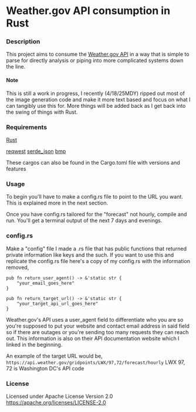 # Weather.gov API consumption in Rust #

### Description ###

This project aims to consume the [Weather.gov API](https://www.weather.gov/documentation/services-web-api) in a way that is simple to parse for directly analysis or piping into more complicated systems down the line.

#### Note ####
This is still a work in progress, I recently (4/18/25MDY) ripped out most of the image generation code and make it more text based and focus on what I can tangibly use this for.  More things will be added back as I get back into the swing of things with Rust.

### Requirements ###

[Rust](https://www.rust-lang.org/tools/install)

[reqwest](https://docs.rs/reqwest/latest/reqwest/)
[serde_json](https://docs.rs/serde_json/latest/serde_json/)
[bmp](https://docs.rs/bmp/latest/bmp/)

These cargos can also be found in the Cargo.toml file with versions and features

### Usage ###

To begin you'll have to make a config.rs file to point to the URL you want.  This is explained more in the next section.

Once you have config.rs tailored for the "forecast" not hourly, compile and run.  You'll get a terminal output of the next 7 days and evenings.

### config.rs ###

Make a "config" file I made a .rs file that has public functions that returned private information like keys and the such.
If you want to use this and replicate the config.rs file here's a copy of my config.rs with the information removed,

    pub fn return_user_agent() -> &'static str {
        "your_email_goes_here"
    }

    pub fn return_target_url() -> &'static str {
        "your_target_api_url_goes_here"
    }

Weather.gov's API uses a user_agent field to differentiate who you are so you're supposed to put your website and contact email address in said field so if there are outages or you're sending too many requests they can reach out.  This information is also on their API documentation website which I linked in the beginning.

An example of the target URL would be,
`https://api.weather.gov/gridpoints/LWX/97,72/forecast/hourly`
LWX 97, 72 is Washington DC's API code

### License ###

Licensed under 
Apache License Version 2.0 https://apache.org/licenses/LICENSE-2.0
